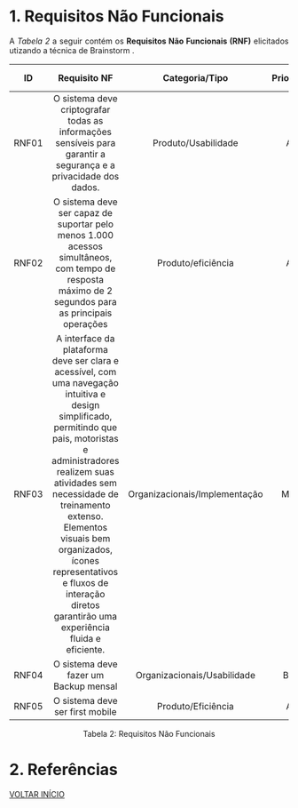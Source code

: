 # 1. Requisitos Não Funcionais

<p align="justify">A <i>Tabela 2</i> a seguir contém os <b>Requisitos Não Funcionais (RNF)</b> elicitados utizando a técnica de Brainstorm .</p>

| ID   |                                 Requisito NF                              | Categoria/Tipo | Prioridade | Requisitos Relacionados |
| :--: | :-----------------------------------------------------------------------: |:-------------: | :--------: | :-----------------: |
| RNF01 |  O sistema deve criptografar todas as informações sensíveis para garantir a segurança e a privacidade dos dados. | Produto/Usabilidade  |Alta      |    RNF04             |
| RNF02 |  O sistema deve ser capaz de suportar pelo menos 1.000 acessos simultâneos, com tempo de resposta máximo de 2 segundos para as principais operações     |  Produto/eficiência     |Alta        |    -              |
| RNF03 |  A interface da plataforma deve ser clara e acessível, com uma navegação intuitiva e design simplificado, permitindo que pais, motoristas e administradores realizem suas atividades sem necessidade de treinamento extenso. Elementos visuais bem organizados, ícones representativos e fluxos de interação diretos garantirão uma experiência fluida e eficiente.              |  Organizacionais/Implementação       |Média       |     -               |
| RNF04 |  O sistema deve fazer um Backup mensal             |  Organizacionais/Usabilidade       |Baixa       |     -               |
| RNF05 |  O sistema deve ser first mobile             |  Produto/Eficiência       |Alta      |     RF03              |

<div style="text-align: center">
<p>Tabela 2: Requisitos Não Funcionais</p>
</div>

# 2. Referências

<a href="../README.md">VOLTAR INÍCIO</a>

